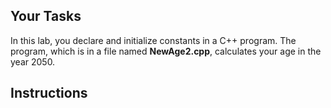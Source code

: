 ## Your Tasks

In this lab, you declare and initialize constants in a C++ program. The program, which is in a file named **NewAge2.cpp**, calculates your age in the year 2050.

## Instructions
